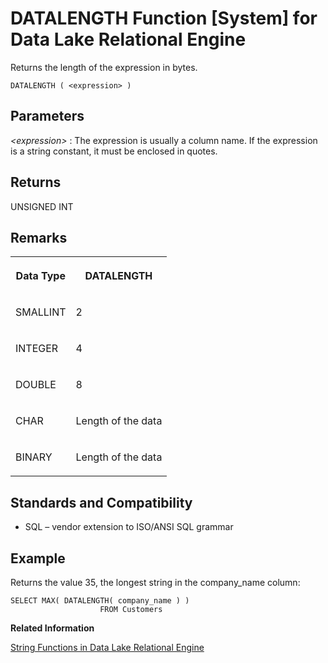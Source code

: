 <!-- loioa543941884f21015a485f9b55b14d889 -->

# DATALENGTH Function \[System\] for Data Lake Relational Engine

Returns the length of the expression in bytes.



```
DATALENGTH ( <expression> )
```



<a name="loioa543941884f21015a485f9b55b14d889__iq_refbb_387"/>

## Parameters

 *<expression\>*
 :   The expression is usually a column name. If the expression is a string constant, it must be enclosed in quotes.

 

## Returns

UNSIGNED INT



<a name="loioa543941884f21015a485f9b55b14d889__iq_refbb_389"/>

## Remarks


<table>
<tr>
<th valign="top">

Data Type



</th>
<th valign="top">

DATALENGTH



</th>
</tr>
<tr>
<td valign="top">

SMALLINT



</td>
<td valign="top">

2



</td>
</tr>
<tr>
<td valign="top">

INTEGER



</td>
<td valign="top">

4



</td>
</tr>
<tr>
<td valign="top">

DOUBLE



</td>
<td valign="top">

8



</td>
</tr>
<tr>
<td valign="top">

CHAR



</td>
<td valign="top">

Length of the data



</td>
</tr>
<tr>
<td valign="top">

BINARY



</td>
<td valign="top">

Length of the data



</td>
</tr>
</table>



<a name="loioa543941884f21015a485f9b55b14d889__iq_refbb_391"/>

## Standards and Compatibility

-   SQL – vendor extension to ISO/ANSI SQL grammar



<a name="loioa543941884f21015a485f9b55b14d889__iq_refbb_390"/>

## Example

Returns the value 35, the longest string in the company\_name column:

```
SELECT MAX( DATALENGTH( company_name ) )
                    FROM Customers
```

**Related Information**  


[String Functions in Data Lake Relational Engine](string-functions-in-data-lake-relational-engine-a52d1d9.md "String functions perform conversion, extraction, or manipulation operations on strings, or return information about strings.")

